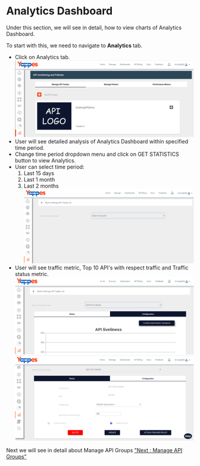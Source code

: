 Analytics Dashboard
===================

Under this section, we will see in detail, how to view charts of
Analytics Dashboard.

To start with this, we need to navigate to **Analytics** tab.

-   Click on Analytics tab.
    ![](../images/dashboard/monitoring/add_api_tracker_001.png) 
-   User will see detailed analysis of Analytics Dashboard within
    specified time period.
-   Change time period dropdown menu and click on GET STATISTICS button
    to view Analytics.
-   User can select time period:
    1.  Last 15 days
    2.  Last 1 month
    3.  Last 2 months
    ![](../images/dashboard/monitoring/add_api_tracker_003.png)     
-   User will see traffic metric, Top 10 API's with respect traffic and
    Traffic status metric.
    ![](../images/dashboard/monitoring/add_api_tracker_004.png) 
    ![](../images/dashboard/monitoring/add_api_tracker_005.png)     

Next we will see in detail about Manage API Groups ["Next : Manage API
Groups"](api_groups)

